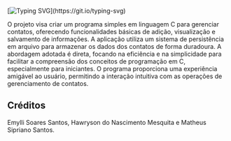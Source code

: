 [![Typing SVG](https://readme-typing-svg.herokuapp.com/?color=1E90FF&size=35&center=true&vCenter=true&width=1000&lines=GERENCIADOR+DE+CONTATOS;)](https://git.io/typing-svg)



O projeto visa criar um programa simples em linguagem C para gerenciar contatos, oferecendo funcionalidades básicas de adição, visualização e salvamento de informações. A aplicação utiliza um sistema de persistência em arquivo para armazenar os dados dos contatos de forma duradoura. A abordagem adotada é direta, focando na eficiência e na simplicidade para facilitar a compreensão dos conceitos de programação em C, especialmente para iniciantes. O programa proporciona uma experiência amigável ao usuário, permitindo a interação intuitiva com as operações de gerenciamento de contatos.

## Créditos
Emylli Soares Santos, Hawryson do Nascimento Mesquita e Matheus Sipriano Santos.
